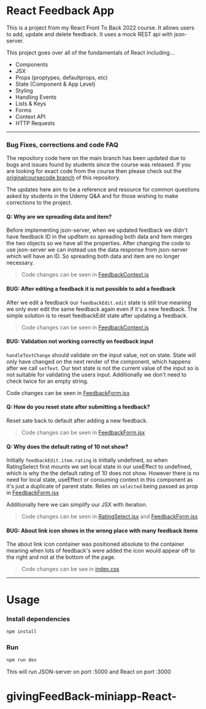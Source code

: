 # React Feedback App

This is a project from my React Front To Back 2022 course. It allows users to add, update and delete feedback. It uses a mock REST api with json-server.

This project goes over all of the fundamentals of React including...

- Components
- JSX
- Props (proptypes, defaultprops, etc)
- State (Component & App Level)
- Styling
- Handling Events
- Lists & Keys
- Forms
- Context API
- HTTP Requests

---

### Bug Fixes, corrections and code FAQ

The repository code here on the main branch has been updated due to bugs and issues found by students since the course was released.
If you are looking for exact code from the course then please check out the [originalcoursecode branch](https://github.com/bradtraversy/feedback-app/tree/originalcoursecode) of this repository.

The updates here aim to be a reference and resource for common questions asked
by students in the Udemy Q&A and for those wishing to make corrections to the
project.

#### Q: Why are we spreading data and item?

Before implementing json-server, when we updated feedback we didn't have feedback
ID in the updItem so spreading both data and item merges the two objects so we
have all the properties. After changing the code to use json-server we can instead use the
data response from json-server which will have an ID. So spreading both data and
item are no longer necessary.

> Code changes can be seen in [FeedbackContext.js](src/context/FeedbackContext.js#L62)

#### BUG: After editing a feedback it is not possible to add a feedback

After we edit a feedback our `feedbackEdit.edit` state is still true meaning we
only ever edit the same feedback again even if it's a new feedback.
The simple solution is to reset feedbackEdit state after updating a feedback.

> Code changes can be seen in [FeedbackContext.js](src/context/FeedbackContext.js#L65)

#### BUG: Validation not working correctly on feedback input

`handleTextChange` should validate on the input value, not on state.
State will only have changed on the next render of the component, which
happens after we call `setText`. Our text state is not the current value of
the input so is not suitable for validating the users input. Additionally we don't need to check twice for an empty string.

Code changes can be seen in [FeedbackForm.jsx](src/components/FeedbackForm.jsx#L24)

#### Q: How do you reset state after submitting a feedback?

Reset sate back to default after adding a new feedback.

> Code changes can be seen in [FeedbackForm.jsx](src/components/FeedbackForm.jsx#L57)

#### Q: Why does the default rating of 10 not show?

Initially `feedbackEdit.item.rating` is initially undefined, so when RatingSelect first mounts we set local state in our useEffect to undefined, which is why the the default rating of 10 does not show.
However there is no need for local state, useEffect or consuming context in this component as it's
just a duplicate of parent state. Relies on `selected` being passed as prop in [FeedbackForm.jsx](src/components/FeedbackForm.jsx#L64)

Additionally here we can simplify our JSX with iteration.

> Code changes can be seen in [RatingSelect.jsx](src/components/RatingSelect.jsx#L2) and [FeedbackForm.jsx](src/components/FeedbackForm.jsx#L64)

#### BUG: About link icon shows in the wrong place with many feedback items

The about link icon container was positioned
absolute to the container meaning when lots of feedback's were added the icon
would appear off to the right and not at the bottom of the page.

> Code changes can be see in [index.css](src/index.css#L188)

---

# Usage

### Install dependencies

```bash
npm install
```

### Run

```bash
npm run dev
```

This will run JSON-server on port :5000 and React on port :3000
# givingFeedBack-miniapp-React-
